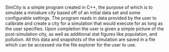 SimCity is a simple program created in C++, the purpose of which is to simulate a miniature city based off of an initial data set and some configurable settings. The program reads in data provided by the user to calibrate and create a city for a simulation that would execute for as long as the user specifies. Upon completion the user is given a simple picture of the post-simulation city, as well as additional stat figures like population, and pollution. All this data and snapshots of the simulation are saved in a file which can be accessed via the file explorer for the user to use.
